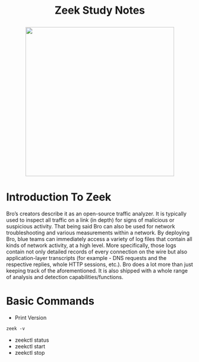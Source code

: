 <h1 align="center">Zeek Study Notes<p>
  
<p align="center">
<img src="https://netquestcorp.com/wp-content/uploads/2022/02/Zeek-Featured.png" height=400 >
</p>
  
# Introduction To Zeek
Bro’s creators describe it as an open-source traffic analyzer. It is typically used to inspect all traffic on a link (in depth) for signs of malicious or suspicious activity.
That being said Bro can also be used for network troubleshooting and various measurements within a network.
By deploying Bro, blue teams can immediately access a variety of log files that contain all kinds of network activity, at a high level. More specifically, those logs contain not only detailed records of every connection on the wire but also application-layer transcripts (for example - DNS requests and the respective replies, whole HTTP sessions, etc.). Bro does a lot more than just keeping track of the aforementioned.
It is also shipped with a whole range of analysis and detection capabilities/functions. 

# Basic Commands

+ Print Version
```CSS
zeek -v
```


- zeekctl status
- zeekctl start 
- zeekctl stop

























